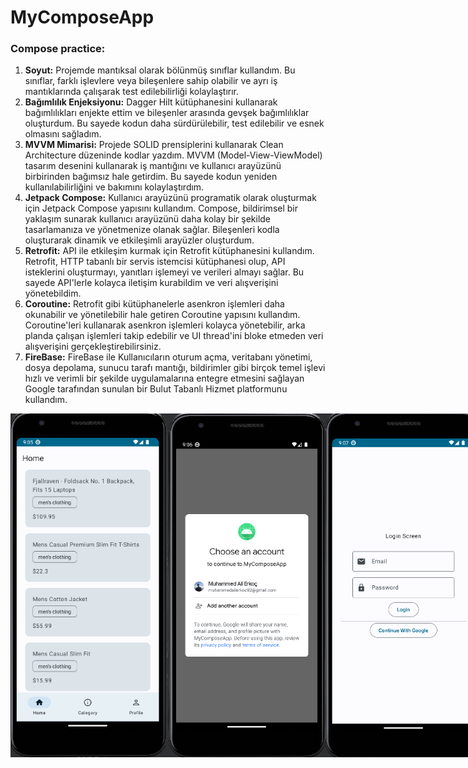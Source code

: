 # MyComposeApp
  <h3>Compose practice: </h3>
<ol>
  <li>
    <strong>Soyut:</strong> Projemde mantıksal olarak bölünmüş sınıflar kullandım. Bu sınıflar, farklı işlevlere veya bileşenlere sahip olabilir ve ayrı iş mantıklarında çalışarak test edilebilirliği kolaylaştırır.
  </li>
  <li>
    <strong>Bağımlılık Enjeksiyonu:</strong> Dagger Hilt kütüphanesini kullanarak bağımlılıkları enjekte ettim ve bileşenler arasında gevşek bağımlılıklar oluşturdum. Bu sayede kodun daha sürdürülebilir, test edilebilir ve esnek olmasını sağladım.
  </li>
  <li>
    <strong>MVVM Mimarisi:</strong> Projede SOLID prensiplerini kullanarak Clean Architecture düzeninde kodlar yazdım. MVVM (Model-View-ViewModel) tasarım desenini kullanarak iş mantığını ve kullanıcı arayüzünü birbirinden bağımsız hale getirdim. Bu sayede kodun yeniden kullanılabilirliğini ve bakımını kolaylaştırdım.
  </li>
  <li>
    <strong>Jetpack Compose:</strong> Kullanıcı arayüzünü programatik olarak oluşturmak için Jetpack Compose yapısını kullandım. Compose, bildirimsel bir yaklaşım sunarak kullanıcı arayüzünü daha kolay bir şekilde tasarlamanıza ve yönetmenize olanak sağlar. Bileşenleri kodla oluşturarak dinamik ve etkileşimli arayüzler oluşturdum.
  </li>
  <li>
    <strong>Retrofit:</strong> API ile etkileşim kurmak için Retrofit kütüphanesini kullandım. Retrofit, HTTP tabanlı bir servis istemcisi kütüphanesi olup, API isteklerini oluşturmayı, yanıtları işlemeyi ve verileri almayı sağlar. Bu sayede API'lerle kolayca iletişim kurabildim ve veri alışverişini yönetebildim.
  </li>
  <li>
    <strong>Coroutine:</strong> Retrofit gibi kütüphanelerle asenkron işlemleri daha okunabilir ve yönetilebilir hale getiren Coroutine yapısını kullandım. Coroutine'leri kullanarak asenkron işlemleri kolayca yönetebilir, arka planda çalışan işlemleri takip edebilir ve UI thread'ini bloke etmeden veri alışverişini gerçekleştirebilirsiniz.
  </li>
    <li>
    <strong>FireBase:</strong> FireBase ile  Kullanıcıların oturum açma, veritabanı yönetimi, dosya depolama, sunucu tarafı mantığı, bildirimler gibi birçok temel işlevi hızlı ve verimli bir şekilde uygulamalarına entegre etmesini sağlayan Google tarafından sunulan bir Bulut Tabanlı Hizmet platformunu kullandım.
  </li>
</ol>
<div style="display: flex;">
  <img src="https://github.com/erkocali1/MyComposeApp/blob/master/app/src/main/res/drawable/ss1.png" width="300" height="550">
  <img src="https://github.com/erkocali1/MyComposeApp/blob/master/app/src/main/res/drawable/ss2.png" width="300" height="550">
  <img src="https://github.com/erkocali1/MyComposeApp/blob/master/app/src/main/res/drawable/ss3.png" width="300" height="550">
</div>
